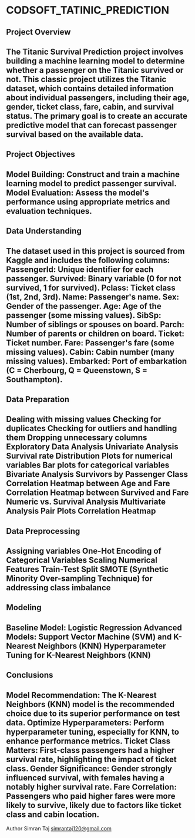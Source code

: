 # CODSOFT_TATINIC_PREDICTION

Project Overview
------------------------------------------------------------------------------------------------
The Titanic Survival Prediction project involves building a machine learning model to determine whether a passenger on the Titanic survived or not. This classic project utilizes the Titanic dataset, which contains detailed information about individual passengers, including their age, gender, ticket class, fare, cabin, and survival status. The primary goal is to create an accurate predictive model that can forecast passenger survival based on the available data.
--------------------------------------------------------------------------------------------------------------------------------------------------------
Project Objectives
-------------------------------------------------------------------------------------------------------------------------------------
Model Building: Construct and train a machine learning model to predict passenger survival.
Model Evaluation: Assess the model's performance using appropriate metrics and evaluation techniques.
--------------------------------------------------------------------------------------------
Data Understanding
--------------------------------------------------------------------------------------
The dataset used in this project is sourced from Kaggle and includes the following columns:
PassengerId: Unique identifier for each passenger.
Survived: Binary variable (0 for not survived, 1 for survived).
Pclass: Ticket class (1st, 2nd, 3rd).
Name: Passenger's name.
Sex: Gender of the passenger.
Age: Age of the passenger (some missing values).
SibSp: Number of siblings or spouses on board.
Parch: Number of parents or children on board.
Ticket: Ticket number.
Fare: Passenger's fare (some missing values).
Cabin: Cabin number (many missing values).
Embarked: Port of embarkation (C = Cherbourg, Q = Queenstown, S = Southampton).
------------------------------------------------------------------------------------
Data Preparation
------------------------------------------------------------------------------
Dealing with missing values
Checking for duplicates
Checking for outliers and handling them
Dropping unnecessary columns
Exploratory Data Analysis
Univariate Analysis
Survival rate
Distribution Plots for numerical variables
Bar plots for categorical variables
Bivariate Analysis
Survivors by Passenger Class
Correlation Heatmap between Age and Fare
Correlation Heatmap between Survived and Fare
Numeric vs. Survival Analysis
Multivariate Analysis
Pair Plots
Correlation Heatmap
---------------------------------------------------------------------------------
Data Preprocessing
-----------------------------------------------------------------------
Assigning variables
One-Hot Encoding of Categorical Variables
Scaling Numerical Features
Train-Test Split
SMOTE (Synthetic Minority Over-sampling Technique) for addressing class imbalance
-----------------------------------------------------------------------------------
Modeling
-----------------------------------------------------------------------------
Baseline Model: Logistic Regression
Advanced Models: Support Vector Machine (SVM) and K-Nearest Neighbors (KNN)
Hyperparameter Tuning for K-Nearest Neighbors (KNN)
------------------------------------------------------------------------
Conclusions
----------------------------------------------------------------------------
Model Recommendation: The K-Nearest Neighbors (KNN) model is the recommended choice due to its superior performance on test data.
Optimize Hyperparameters: Perform hyperparameter tuning, especially for KNN, to enhance performance metrics.
Ticket Class Matters: First-class passengers had a higher survival rate, highlighting the impact of ticket class.
Gender Significance: Gender strongly influenced survival, with females having a notably higher survival rate.
Fare Correlation: Passengers who paid higher fares were more likely to survive, likely due to factors like ticket class and cabin location.
---------------------------------------------------------------------------------------------------------------
Author
Simran Taj
simrantaj120@gmail.com
